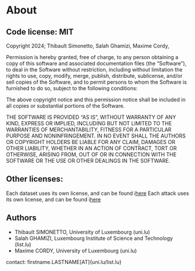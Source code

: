 # About

## Code license: MIT

Copyright 2024; Thibault Simonetto, Salah Ghamizi, Maxime Cordy,

Permission is hereby granted, free of charge, to any person obtaining a copy of this software and associated documentation files (the “Software”), to deal in the Software without restriction, including without limitation the rights to use, copy, modify, merge, publish, distribute, sublicense, and/or sell copies of the Software, and to permit persons to whom the Software is furnished to do so, subject to the following conditions:

The above copyright notice and this permission notice shall be included in all copies or substantial portions of the Software.

THE SOFTWARE IS PROVIDED “AS IS”, WITHOUT WARRANTY OF ANY KIND, EXPRESS OR IMPLIED, INCLUDING BUT NOT LIMITED TO THE WARRANTIES OF MERCHANTABILITY, FITNESS FOR A PARTICULAR PURPOSE AND NONINFRINGEMENT. IN NO EVENT SHALL THE AUTHORS OR COPYRIGHT HOLDERS BE LIABLE FOR ANY CLAIM, DAMAGES OR OTHER LIABILITY, WHETHER IN AN ACTION OF CONTRACT, TORT OR OTHERWISE, ARISING FROM, OUT OF OR IN CONNECTION WITH THE SOFTWARE OR THE USE OR OTHER DEALINGS IN THE SOFTWARE.

## Other licenses:

Each dataset uses its own license, and can be found i[here](https://serval-uni-lu.github.io/tabularbench/doc/datasets.html)
Each attack uses its own license, and can be found i[here](https://serval-uni-lu.github.io/tabularbench/doc/attacks.html#supported-attacks)

## Authors

* Thibault SIMONETTO, University of Luxembourg (uni.lu)
* Salah GHAMIZI, Luxembourg Institute of Science and Technology (list.lu)
* Maxime CORDY, University of Luxembourg (uni.lu)

contact: firstname.LASTNAME[AT]{uni.lu/list.lu}
